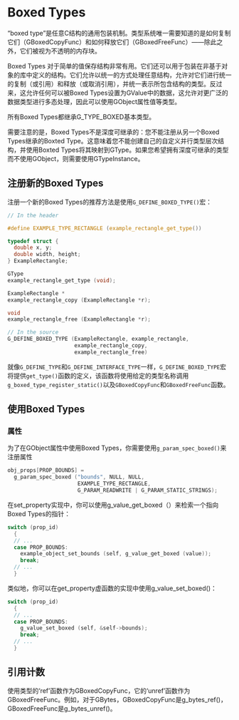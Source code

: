 # Boxed Types

“boxed type”是任意C结构的通用包装机制。类型系统唯一需要知道的是如何复制它们（GBoxedCopyFunc）和如何释放它们（GBoxedFreeFunc）——除此之外，它们被视为不透明的内存块。

Boxed Types 对于简单的值保存结构非常有用。它们还可以用于包装在非基于对象的库中定义的结构。它们允许以统一的方式处理任意结构，允许对它们进行统一的复制（或引用）和释放（或取消引用），并统一表示所包含结构的类型。反过来，这允许任何可以被Boxed Types设置为GValue中的数据，这允许对更广泛的数据类型进行多态处理，因此可以使用GObject属性值等类型。

所有Boxed Types都继承G_TYPE_BOXED基本类型。

需要注意的是，Boxed Types不是深度可继承的：您不能注册从另一个Boxed Types继承的Boxted Type。这意味着您不能创建自己的自定义并行类型层次结构，并使用Boxted Types将其映射到GType。如果您希望拥有深度可继承的类型而不使用GObject，则需要使用GTypeInstance。

## 注册新的Boxed Types

注册一个新的Boxed Types的推荐方法是使用`G_DEFINE_BOXED_TYPE()`宏：

```c
// In the header

#define EXAMPLE_TYPE_RECTANGLE (example_rectangle_get_type())

typedef struct {
  double x, y;
  double width, height;
} ExampleRectangle;

GType
example_rectangle_get_type (void);

ExampleRectangle *
example_rectangle_copy (ExampleRectangle *r);

void
example_rectangle_free (ExampleRectangle *r);

// In the source
G_DEFINE_BOXED_TYPE (ExampleRectangle, example_rectangle,
                     example_rectangle_copy,
                     example_rectangle_free)
```

就像`G_DEFINE_TYPE`和`G_DEFINE_INTERFACE_TYPE`一样，`G_DEFINE_BOXED_TYPE`宏将提供`get_type()`函数的定义，该函数将使用给定的类型名称调用`g_boxed_type_register_static()`以及`GBoxedCopyFunc`和`GBoxedFreeFunc`函数。

## 使用Boxed Types

### 属性

为了在GObject属性中使用Boxed Types，你需要使用`g_param_spec_boxed()`来注册属性
```c
obj_props[PROP_BOUNDS] =
  g_param_spec_boxed ("bounds", NULL, NULL,
                      EXAMPLE_TYPE_RECTANGLE,
                      G_PARAM_READWRITE | G_PARAM_STATIC_STRINGS);
```

在set_property实现中，你可以使用g_value_get_boxed（）来检索一个指向Boxed Types的指针：
```c
switch (prop_id)
  {
  // ...
  case PROP_BOUNDS:
    example_object_set_bounds (self, g_value_get_boxed (value));
    break;
  // ...
  }
```

类似地，你可以在get_property虚函数的实现中使用g_value_set_boxed()：
```c
switch (prop_id)
  {
  // ...
  case PROP_BOUNDS:
    g_value_set_boxed (self, &self->bounds);
    break;
  // ...
  }
```

## 引用计数

使用类型的‘ref’函数作为GBoxedCopyFunc，它的‘unref’函数作为GBoxedFreeFunc。例如，对于GBytes，GBoxedCopyFunc是g_bytes_ref()， GBoxedFreeFunc是g_bytes_unref()。


